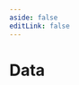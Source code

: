 ```yaml
---
aside: false
editLink: false
---
```


# Data

<script setup>
import Chart from '../../components/sample/Chart.vue'
import { js, html } from '../../components/sample/data/index.js'
</script>
<Chart :js="js" :html="html"/>

<!--@include: @/components/sample/data/index.md-->
